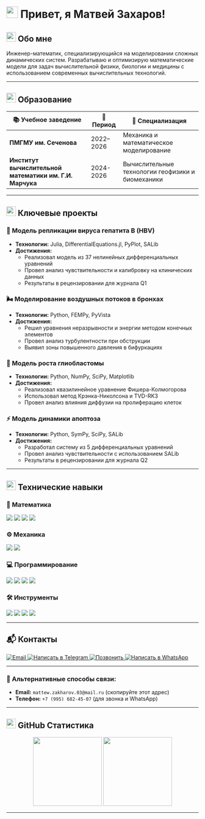# <img src="https://media.giphy.com/media/hvRJCLFzcasrR4ia7z/giphy.gif" width="30px"> Привет, я Матвей Захаров! 

## <img src="https://media.giphy.com/media/26tn33aiTi1jkl6H6/giphy.gif" width="25"> Обо мне
Инженер-математик, специализирующийся на моделировании сложных динамических систем. Разрабатываю и оптимизирую математические модели для задач вычислительной физики, биологии и медицины с использованием современных вычислительных технологий.

---

## <img src="https://media.giphy.com/media/3o7aCTPPm4OHfRLSH6/giphy.gif" width="25"> Образование
| 📚 Учебное заведение | 📅 Период | 🎯 Специализация |
|---------------------|-----------|------------------|
| **ПМГМУ им. Сеченова** | 2022–2026 | Механика и математическое моделирование |
| **Институт вычислительной математики им. Г.И. Марчука** | 2024-2026 | Вычислительные технологии геофизики и биомеханики |

---

## <img src="https://media.giphy.com/media/3o7aD2saalBwwftBIY/giphy.gif" width="25"> Ключевые проекты

### 🔬 Модель репликации вируса гепатита B (HBV)
- **Технологии:** Julia, DifferentialEquations.jl, PyPlot, SALib
- **Достижения:**
  - Реализовал модель из 37 нелинейных дифференциальных уравнений
  - Провел анализ чувствительности и калибровку на клинических данных
  - Результаты в рецензировании для журнала Q1

### 🌬️ Моделирование воздушных потоков в бронхах
- **Технологии:** Python, FEMPy, PyVista
- **Достижения:**
  - Решил уравнения неразрывности и энергии методом конечных элементов
  - Провел анализ турбулентности при обструкции
  - Выявил зоны повышенного давления в бифуркациях

### 🧠 Модель роста глиобластомы
- **Технологии:** Python, NumPy, SciPy, Matplotlib
- **Достижения:**
  - Реализовал квазилинейное уравнение Фишера-Колмогорова
  - Использовал метод Крэнка-Николсона и TVD-RK3
  - Провел анализ влияния диффузии на пролиферацию клеток

### ⚡ Модель динамики апоптоза
- **Технологии:** Python, SymPy, SciPy, SALib
- **Достижения:**
  - Разработал систему из 5 дифференциальных уравнений
  - Провел анализ чувствительности с использованием SALib
  - Результаты в рецензировании для журнала Q2

---

## <img src="https://media.giphy.com/media/26tn33aiTi1jkl6H6/giphy.gif" width="25"> Технические навыки

### 🧮 Математика
<div>
  <img src="https://img.shields.io/badge/Linear%20Algebra-007ACC?style=for-the-badge&logoColor=white" />
  <img src="https://img.shields.io/badge/Numerical%20Methods-FF6F00?style=for-the-badge&logoColor=white" />
  <img src="https://img.shields.io/badge/Probability%20Theory-4CAF50?style=for-the-badge&logoColor=white" />
  <img src="https://img.shields.io/badge/Stochastic%20Analysis-9C27B0?style=for-the-badge&logoColor=white" />
</div>

### ⚙️ Механика
<div>
  <img src="https://img.shields.io/badge/Computational%20Mechanics-FF5722?style=for-the-badge&logoColor=white" />
  <img src="https://img.shields.io/badge/Continuum%20Mechanics-607D8B?style=for-the-badge&logoColor=white" />
</div>

### 💻 Программирование
<div>
  <img src="https://img.shields.io/badge/Python-3776AB?style=for-the-badge&logo=python&logoColor=white" />
  <img src="https://img.shields.io/badge/Julia-9558B2?style=for-the-badge&logo=julia&logoColor=white" />
  <img src="https://img.shields.io/badge/R-276DC3?style=for-the-badge&logo=r&logoColor=white" />
  <img src="https://img.shields.io/badge/MATLAB-0076A8?style=for-the-badge&logoColor=white" />
</div>

### 🛠️ Инструменты
<div>
  <img src="https://img.shields.io/badge/Linux-FCC624?style=for-the-badge&logo=linux&logoColor=black" />
  <img src="https://img.shields.io/badge/LaTeX-008080?style=for-the-badge&logo=latex&logoColor=white" />
  <img src="https://img.shields.io/badge/GitHub-100000?style=for-the-badge&logo=github&logoColor=white" />
  <img src="https://img.shields.io/badge/SQL-4169E1?style=for-the-badge&logoColor=white" />
</div>

---

## 📬 Контакты
<div>
  <!-- Email с текстовой подсказкой -->
  <a href="mailto:mattew.zakharov.03@mail.ru" title="Email: mattew.zakharov.03@mail.ru">
    <img src="https://img.shields.io/badge/Email-D14836?style=for-the-badge&logo=gmail&logoColor=white" alt="Email" />
  </a>
  
  <!-- Telegram -->
  <a href="https://t.me/vzgladov">
    <img src="https://img.shields.io/badge/Telegram-2CA5E0?style=for-the-badge&logo=telegram&logoColor=white" alt="Написать в Telegram" />
  </a>
  
  <!-- Телефон -->
  <a href="tel:+79956824507">
    <img src="https://img.shields.io/badge/Phone-25D366?style=for-the-badge&logo=phone&logoColor=white" alt="Позвонить" />
  </a>
  
  <!-- WhatsApp -->
  <a href="https://wa.me/79956824507">
    <img src="https://img.shields.io/badge/WhatsApp-25D366?style=for-the-badge&logo=whatsapp&logoColor=white" alt="Написать в WhatsApp" />
  </a>
</div>

---

### 📧 Альтернативные способы связи:
- **Email:** `mattew.zakharov.03@mail.ru` (скопируйте этот адрес)
- **Телефон:** `+7 (995) 682-45-07` (для звонка и WhatsApp)

---

## <img src="https://media.giphy.com/media/3o7aCTPPm4OHfRLSH6/giphy.gif" width="25"> GitHub Статистика
<div align="center">
  <img height="180em" src="https://github-readme-stats.vercel.app/api?username=motylek25&show_icons=true&theme=radical&include_all_commits=true&count_private=true"/>
  <img height="180em" src="https://github-readme-stats.vercel.app/api/top-langs/?username=motylek25&layout=compact&langs_count=8&theme=radical"/>
</div>

---

<div align="center">
  <img src="https://komarev.com/ghpvc/?username=motylek25&style=flat-square&color=blue" alt=""/>
</div>
